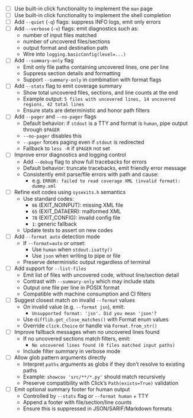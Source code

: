 - [ ] Use built-in click functionality to implement the `man` page
- [ ] Use built-in click functionality to implement the shell completion
- [ ] Add `--quiet` (`-q`) flags: suppress INFO logs, emit only errors
- [ ] Add `--verbose` (`-v`) flags: emit diagnostics such as:
    - number of input files matched
    - number of uncovered files/sections
    - output format and destination path
    - Wire into `logging.basicConfig(level=...)`
- [ ] Add `--summary-only` flag
  - Emit only file paths containing uncovered lines, one per line
  - Suppress section details and formatting
  - Support `--summary-only` in combination with format flags
- [ ] Add `--stats` flag to emit coverage summary
  - Show total uncovered files, sections, and line counts at the end
  - Example output: `5 files with uncovered lines, 14 uncovered regions, 42 total lines`
  - Ensure stats are deterministic and honor path filters
- [ ] Add `--pager` and `--no-pager` flags
  - Default behavior: if `stdout` is a TTY and format is `human`, pipe output through `$PAGER`
  - `--no-pager` disables this
  - `--pager` forces paging even if `stdout` is redirected
  - Fallback to `less -R` if `$PAGER` not set
- [ ] Improve error diagnostics and logging control
  - Add `--debug` flag to show full tracebacks for errors
  - Default behavior: truncate tracebacks, emit friendly error message
  - Consistently emit parse/file errors with path and cause:
    - e.g. `ERROR: failed to read coverage XML (invalid format): dummy.xml`
- [ ] Refine exit codes using `sysexits.h` semantics
  - Use standard codes:
    - `66` (EXIT_NOINPUT): missing XML file
    - `65` (EXIT_DATAERR): malformed XML
    - `78` (EXIT_CONFIG): invalid config file
    - `1`: generic fallback
  - Update tests to assert on new codes
- [ ] Add `--format auto` detection mode
  - If `--format=auto` or unset:
    - Use `human` when `stdout.isatty()`
    - Use `json` when writing to pipe or file
  - Preserve deterministic output regardless of terminal
- [ ] Add support for `--list-files`
  - Emit list of files with uncovered code, without line/section detail
  - Contrast with `--summary-only` which may include stats
  - Output one file per line in POSIX format
  - Compatible with machine consumption and CI filters
- [ ] Suggest closest match on invalid `--format` values
  - On invalid value (e.g. `--format jsn`), emit:
    - `Unsupported format: 'jsn'. Did you mean 'json'?`
  - Use `difflib.get_close_matches()` with Format enum values
  - Override `click.Choice` or handle via `Format.from_str()`
- [ ] Improve fallback messages when no uncovered lines found
  - If no uncovered sections match filters, emit:
    - `No uncovered lines found (0 files matched input paths)`
  - Include filter summary in verbose mode
- [ ] Allow glob pattern arguments directly
  - Interpret `paths` arguments as globs if they don’t resolve to existing paths
  - Example: `showcov 'src/**/*.py'` should match recursively
  - Preserve compatibility with Click’s `Path(exists=True)` validation
- [ ] Emit optional summary footer for human output
  - Controlled by `--stats` flag or `--format human` + TTY
  - Append a footer with file/section/line counts
  - Ensure this is suppressed in JSON/SARIF/Markdown formats
